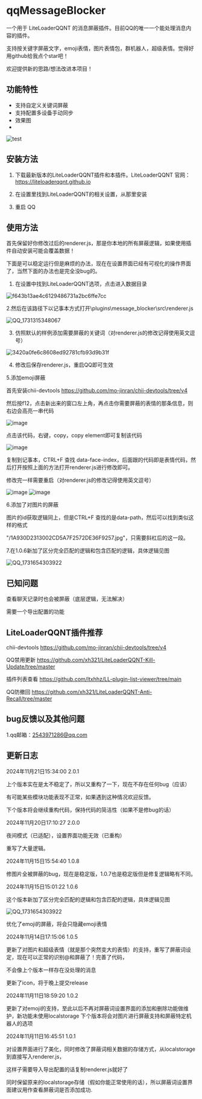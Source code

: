 # qqMessageBlocker
一个用于 LiteLoaderQQNT 的消息屏蔽插件。目前QQ的唯一一个能处理消息内容的插件。

支持按关键字屏蔽文字，emoji表情，图片表情包，群机器人，超级表情。觉得好用github给我点个star吧！

欢迎提供新的思路/想法改进本项目！
## 功能特性
- 支持自定义关键词屏蔽
- 支持配置多设备手动同步
- 效果图
- 
![test](https://github.com/user-attachments/assets/9eef9ed0-dccd-49f2-85b8-70f67a49058e)


## 安装方法
1. 下载最新版本的LiteLoaderQQNT插件和本插件。LiteLoaderQQNT 官网：https://liteloaderqqnt.github.io

2. 在设置里找到LiteLoaderQQNT的相关设置，从那里安装

3. 重启 QQ
## 使用方法

首先保留好你修改过后的renderer.js，那是你本地的所有屏蔽逻辑，如果使用插件自动安装可能会覆盖数据！

下面是可以稳定运行但是麻烦的办法，现在在设置界面已经有可视化的操作界面了，当然下面的办法也是完全没bug的。

1. 在设置中找到LiteLoaderQQNT选项，点击进入数据目录
   
![f643b13ae4c6129486731a2bc6ffe7cc](https://github.com/user-attachments/assets/39aab0b8-c12f-401d-82c1-d2793a516af8)

2.然后在该路径下以记事本方式打开\plugins\message_blocker\src\renderer.js

![QQ_1731315348067](https://github.com/user-attachments/assets/7fe364dc-5755-4c9c-bbc9-e6ad98498344)

3. 仿照默认的样例添加需要屏蔽的关键词（对renderer.js的修改记得使用英文逗号）

![3420a0fe6c8608ed92781cfb93d9b31f](https://github.com/user-attachments/assets/0d074c22-a066-4988-a52e-76b2a72e113c)

4. 修改后保存renderer.js，重启QQ即可生效

5.添加emoji屏蔽

首先安装chii-devtools https://github.com/mo-jinran/chii-devtools/tree/v4

然后按f12，点击新出来的窗口左上角，再点击你需要屏蔽的表情的那条信息，则右边会高亮一串代码

![image](https://github.com/user-attachments/assets/561c408d-5f0a-4e42-a1ac-5964bb293d22)


点击该代码，右键，copy，copy element即可复制该代码

![image](https://github.com/user-attachments/assets/7e896ef2-cda1-4cd6-9d7b-04bf8895ee84)

复制到记事本，CTRL+F 查找 data-face-index，后面跟的代码即是表情代码，然后打开按照上面的方法打开renderer.js进行修改即可。

修改完一样需要重启（对renderer.js的修改记得使用英文逗号）

![image](https://github.com/user-attachments/assets/dc68c1f3-482c-4248-ac31-57a46df2f299)
![image](https://github.com/user-attachments/assets/0ec10c41-751d-473b-88f3-897f8198048d)

6.添加了对图片的屏蔽

图片的id获取逻辑同上，但是CTRL+F 查找的是data-path，然后可以找到类似这样的格式

"/1A930D2313002CD5A7F2572DE36F9257.jpg"，只需要斜杠后的这一段。

7.在1.0.6新加了区分完全匹配的逻辑和包含匹配的逻辑，具体逻辑见图

![QQ_1731654303922](https://github.com/user-attachments/assets/4067e4fa-1647-4520-9954-a7917e83279c)

## 已知问题

查看聊天记录时也会被屏蔽（底层逻辑，无法解决）

需要一个导出配置的功能

## LiteLoaderQQNT插件推荐

chii-devtools https://github.com/mo-jinran/chii-devtools/tree/v4

QQ禁用更新 https://github.com/xh321/LiteLoaderQQNT-Kill-Update/tree/master

插件列表查看 https://github.com/ltxhhz/LL-plugin-list-viewer/tree/main

QQ防撤回 https://github.com/xh321/LiteLoaderQQNT-Anti-Recall/tree/master

## bug反馈以及其他问题
1.qq邮箱：2543971286@qq.com

## 更新日志

2024年11月21日15:34:00 2.0.1

上个版本实在是太不稳定了，所以又重构了一下，现在不存在任何bug（应该）

有可能某些模块功能表现不正常，如果遇到这种情况欢迎反馈。

下个版本将会继续重构代码，保持代码的简洁性（如果不是修bug的话）

2024年11月20日17:10:27 2.0.0

夜间模式（已适配），设置界面功能无效（已重构）

重写了大量逻辑。

2024年11月15日15:54:40 1.0.8

修图片全被屏蔽的bug，现在是稳定版，1.0.7也是稳定版但是修复逻辑略有不同。

2024年11月15日15:01:22 1.0.6

这个版本新加了区分完全匹配的逻辑和包含匹配的逻辑，具体逻辑见图

![QQ_1731654303922](https://github.com/user-attachments/assets/4067e4fa-1647-4520-9954-a7917e83279c)


优化了emoji的屏蔽，将会只隐藏emoji表情

2024年11月14日17:15:06 1.0.5

更新了对图片和超级表情（就是那个突然变大的表情）的支持，重写了屏蔽词设定，现在可以正常的识别@和屏蔽了！完善了代码，

不会像上个版本一样存在没处理的消息

更新了icon，将于晚上提交release

2024年11月11日18:59:20 1.0.2

更新了对emoji的支持，至此以后不再对屏蔽词设置界面的添加和删除功能做维护，新功能未使用localstorage
下个版本将会对图片进行屏蔽支持和屏蔽特定机器人的选项


2024年11月11日16:45:51 1.0.1

对设置界面进行了美化，同时修改了屏蔽词相关数据的存储方式，从localstorage到直接写入renderer.js，

这样子需要导入导出配置的话复制renderer.js就好了

同时保留原来的localstorage存储（假如你能正常使用的话），所以屏蔽词设置界面建议用作查看屏蔽词是否添加成功.
